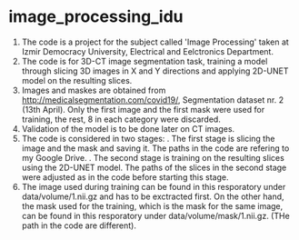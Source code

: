 # image_processing_idu
1. The code is a project for the subject called 'Image Processing' taken at Izmir Democracy University, Electrical and Eelctronics Department.
2. The code is for 3D-CT image segmentation task, training a model through slicing 3D images in X and Y directions and applying 2D-UNET model on the resulting slices.
3. Images and maskes are obtained from http://medicalsegmentation.com/covid19/, Segmentation dataset nr. 2 (13th April). Only the first image and the first mask were used for training, the rest, 8 in each category were discarded.
4. Validation of the model is to be done later on CT images.
5. The code is considered in two stages: 
   . The first stage is slicing the image and the mask and saving it. The paths in the code are refering to my Google Drive.
   . The second stage is training on the resulting slices using the 2D-UNET model. The paths of the slices in the second stage were adjusted as in the code before starting this stage.
6. The image used during training can be found in this resporatory under data/volume/1.nii.gz and has to be exctracted first. On the other hand, the mask used for the training, which is the mask for the same image, can be found in this resporatory under data/volume/mask/1.nii.gz. (THe path in the code are different).
